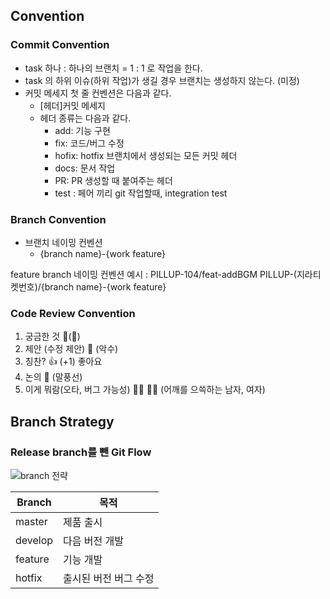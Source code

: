 ## Convention

### Commit Convention

- task 하나 : 하나의 브랜치 = 1 : 1 로 작업을 한다.
- task 의 하위 이슈(하위 작업)가 생길 경우 브랜치는 생성하지 않는다. (미정)
- 커밋 메세지 첫 줄 컨벤션은 다음과 같다.
    - [헤더]커밋 메세지
    - 헤더 종류는 다음과 같다.
        - add: 기능 구현
        - fix: 코드/버그 수정
        - hofix: hotfix 브랜치에서 생성되는 모든 커밋 헤더
        - docs: 문서 작업
        - PR: PR 생성할 때 붙여주는 헤더
        - test : 페어 끼리 git 작업할때, integration test
  
### Branch Convention

- 브랜치 네이밍 컨벤션
    - {branch name}-{work feature}
  
feature branch 네이밍 컨벤션 예시 : PILLUP-104/feat-addBGM
PILLUP-(지라티켓번호)/{branch name}-{work feature}

### Code Review Convention

1. 궁금한 것
   🤔(:thinking:)
2. 제안 (수정 제안)
   🤝 (악수)
3. 칭찬?
   👍 (+1)
   좋아요
4. 논의
   💬 (말풍선)
5. 이게 뭐람(오타, 버그 가능성)
   🤷‍♂️ 🤷‍♀️ (어깨를 으쓱하는 남자, 여자)

## Branch Strategy

### Release branch를 뺀 Git Flow

![branch 전략](https://user-images.githubusercontent.com/68740465/178145203-5078e3e9-e7bb-4aa4-93fd-78fc8e9db7f7.png)

|Branch|목적|
|---|---|
|master|제품 출시|
|develop|다음 버전 개발|
|feature|기능 개발|
|hotfix|출시된 버전 버그 수정|
